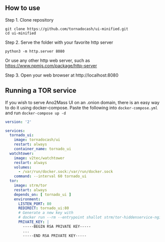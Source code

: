 ## How to use

Step 1. Clone repository
```
git clone https://github.com/tornadocash/ui-minified.git
cd ui-minified
```
Step 2. Serve the folder with your favorite http server
```
python3 -m http.server 8080
```
Or use any other http web server, such as https://www.npmjs.com/package/http-server

Step 3. Open your web browser at http://localhost:8080

## Running a TOR service

If you wish to serve Ano2Mass UI on an .onion domain, there is an easy way to do it using docker-compose. Paste the following into `docker-compose.yml` and run `docker-compose up -d`

```yaml
version: '2'

services:
  tornado_ui:
    image: tornadocash/ui
    restart: always
    container_name: tornado_ui
  watchtower:
    image: v2tec/watchtower
    restart: always
    volumes:
      - /var/run/docker.sock:/var/run/docker.sock
    command: --interval 60 tornado_ui
  tor:
    image: strm/tor
    restart: always
    depends_on: [ tornado_ui ]
    environment:
      LISTEN_PORT: 80
      REDIRECT: tornado_ui:80
      # Generate a new key with
      # docker run --rm --entrypoint shallot strm/tor-hiddenservice-nginx ^torn
      PRIVATE_KEY: |
        -----BEGIN RSA PRIVATE KEY-----
        ...
        -----END RSA PRIVATE KEY-----
```
